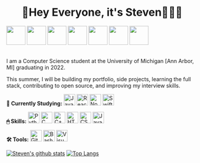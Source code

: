 <div align="center">
	<h1>👋Hey Everyone, it's Steven👨🏻‍💻</h1>
</div>
<a href="https://www.linkedin.com/in/steyen/"><img width="50px" src="https://symbols.getvecta.com/stencil_87/40_linkedin-tile.82c85ff576.svg"/></a>
<a href="https://twitter.com/xosnos"><img width="50px" src="https://symbols.getvecta.com/stencil_98/80_twitter-tile.f83a5d1085.svg"/></a>
<a href="https://www.instagram.com/xosnos/"><img width="50px" src="https://symbols.getvecta.com/stencil_84/47_instagram-tile.25a39d657b.svg"/></a>
<a href="https://www.twitch.tv/xosnos_"><img width="50px" src="https://symbols.getvecta.com/stencil_98/76_twitch-tile.d5da07d92d.svg"/></a>
<a href="https://www.reddit.com/user/xosnos_"><img width="50px" src="https://symbols.getvecta.com/stencil_94/47_reddit-tile.1536bb80a9.svg"/></a>
<a href="https://open.spotify.com/playlist/1TUkaHs0gFaaNWwDypasNW?si=faf8b3c228d84019"><img width="50px" src="https://symbols.getvecta.com/stencil_96/66_spotify-tile.e5f862c98a.svg"/></a>
<a href="https://www.codecademy.com/profiles/xosnos"><img width="50px" src="https://symbols.getvecta.com/stencil_77/24_codecademy-icon.b15445617f.svg"/></a>
<br>
<br>
<p>I am a Computer Science student at the University of Michigan [Ann Arbor, MI] graduating in 2022.</p>

<p>This summer, I will be building my portfolio, side projects, learning the full stack, contributing to open source, and improving my interview skills.</p>

<p><strong>🌴 Currently Studying:</strong> <img alt="JavaScript" width="30px" src="https://symbols.getvecta.com/stencil_25/40_javascript.4ce34e7594.svg"/>
<img alt="React.js" width="30px" src="https://symbols.getvecta.com/stencil_94/22_react-icon.5883897a74.svg"/>
<img alt="Node.js" width="30px" src="https://symbols.getvecta.com/stencil_89/65_nodejs-icon.a0eb962783.svg"/>
<img alt="Swift" width="30px" src="https://symbols.getvecta.com/stencil_96/150_swift-icon.24c7a886b5.svg"/></p>
<p><strong>🖱 Skills:</strong> <img alt="Python" width="30px" src="https://symbols.getvecta.com/stencil_92/73_python-icon.1aed35c3f5.svg"/>
<img alt="C" width="30px" src="https://upload.wikimedia.org/wikipedia/commons/thumb/1/18/C_Programming_Language.svg/1200px-C_Programming_Language.svg.png"/>
<img alt="C++" width="30px" src="https://upload.wikimedia.org/wikipedia/commons/thumb/1/18/ISO_C%2B%2B_Logo.svg/1200px-ISO_C%2B%2B_Logo.svg.png"/>
<img alt="HTML" width="30px" src="https://symbols.getvecta.com/stencil_25/36_html5.63ca2940ce.svg"/>
<img alt="CSS" width="30px" src="https://symbols.getvecta.com/stencil_25/15_css3.3ce30826ea.svg"/>
<img alt="Java" width="30px" src="https://symbols.getvecta.com/stencil_85/10_java-icon.e6c5a2a97a.svg"/></p>
<p><strong>🛠 Tools:</strong> <img alt="Git" width="30px" src="https://symbols.getvecta.com/stencil_81/42_git-icon.63fe7af15d.svg"/>
<img alt="Bash" width="30px" src="https://symbols.getvecta.com/stencil_75/34_bash-shell-icon.e0e345ff2f.svg"/>
<img alt="Visual Studio Code" width="30px" src="https://upload.wikimedia.org/wikipedia/commons/thumb/9/9a/Visual_Studio_Code_1.35_icon.svg/1024px-Visual_Studio_Code_1.35_icon.svg.png"/></p>

[![Steven's github stats](https://github-readme-stats.vercel.app/api?username=xosnos&count_private=true&show_icons=true&theme=react)](https://github.com/anuraghazra/github-readme-stats)
[![Top Langs](https://github-readme-stats.vercel.app/api/top-langs/?username=xosnos&theme=react)](https://github.com/anuraghazra/github-readme-stats)
